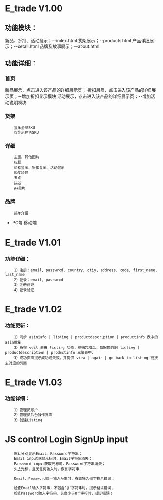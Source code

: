 # E_trade V1.00
## 功能模块：
  新品、折扣、活动展示；--index.html
  货架展示；--products.html
  产品详细展示；--detail.html
  品牌及故事展示；--about.html
## 功能详细：
### 首页
  新品展示，点击进入该产品的详细展示页；
  折扣展示，点击进入该产品的详细展示页；--增加折扣显示模块
  活动展示，点击进入该产品的详细展示页；--增加活动说明模块
### 货架
        显示全部SKU
        仅显示在售SKU
### 详细
        主图，其他图片
        标题
        价格显示、折扣显示、活动显示
        购买按钮
        五点
        描述
        A+图片
### 品牌
        简单介绍
* PC端 移动端

# E_trade V1.01
### 功能详细：
        1）注册：email, passwrod, country, ctiy, address, code, first_name, last_name
        2）登录：email, passwrod
        3）注册验证
        4）登录验证

# E_trade V1.02
### 功能更新：
        1）同步 asininfo | listing | productdescription | productinfo 表中的asin数量
        2）新增 edit 编辑 listing 功能，编辑完成后，数据提交到 listing | productdescription | productinfo 三张表中，
        3）成功页面提示成功或失败，并提供 view | again | go back to listing 链接去对应的页面

# E_trade V1.03
### 功能详细：
        1）管理员账户
        2）管理员后台操作界面
        3）创建Listing


# JS control Login SignUp input
        默认分别显示Email、Password字符串；
        Email input获取光标时，Email字符串消失；
        Password input获取光标时，Password字符串消失；
        失去光标，且无任何输入时，恢复字符串；

        Email、Password任一输入为空时，在该输入框下提示错误；

        检查Email输入字符串，不包含’@‘字符串时，提示格式错误；
        检查Password输入字符串，长度小于8个字符时，提示错误；

